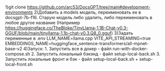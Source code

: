 1)git clone https://github.com/arc53/DocsGPT/tree/main#development-environments
2)Добавить а models модель, переименовать ее в docsgpt-7b-f16. Старую модель либо удалить, либо переименовать в любое другое название 
(Например https://huggingface.co/TheBloke/TinyLlama-1.1B-Chat-v0.3-GGUF/blob/main/tinyllama-1.1b-chat-v0.3.Q8_0.gguf)
3)Задать переменные в .env 
LLM_NAME=llama.cpp
VITE_API_STREAMING=true
EMBEDDINGS_NAME=huggingface_sentence-transformers/all-mpnet-base-v2
4)Запуск:
	1. Запуcтить все в докер - файл run-with-docker-compose.sh
	2. Запуcтить локальный бэкэнд - файл setup-local-back.sh
	3. Запуcтить локальные фронт и бэк - файл setup-local-back.sh + setup-local-front.sh
